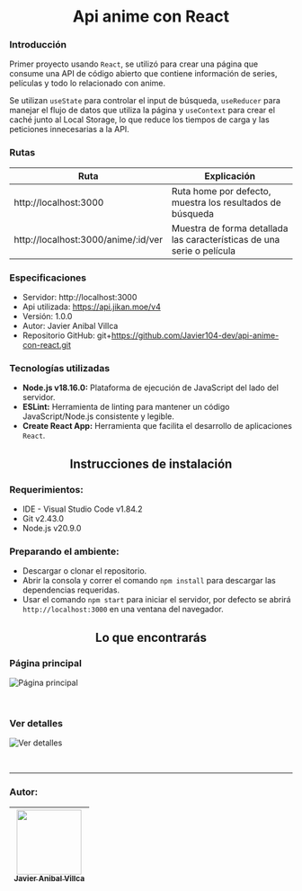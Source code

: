<h1 align='center'>Api anime con React</h1>

### Introducción
Primer proyecto usando `React`, se utilizó para crear una página que consume una API de código abierto que contiene información de series, películas y todo lo relacionado con anime.

Se utilizan `useState` para controlar el input de búsqueda, `useReducer` para manejar el flujo de datos que utiliza la página y `useContext` para crear el caché junto al Local Storage, lo que reduce los tiempos de carga y las peticiones innecesarias a la API.

### Rutas
| Ruta                                | Explicación                                                            |
| ----------------------------------- | ---------------------------------------------------------------------- |
| http://localhost:3000               | Ruta home por defecto, muestra los resultados de búsqueda              |
| http://localhost:3000/anime/:id/ver | Muestra de forma detallada las características de una serie o película |

### Especificaciones
- Servidor: http://localhost:3000
- Api utilizada: https://api.jikan.moe/v4
- Versión: 1.0.0
- Autor: Javier Anibal Villca
- Repositorio GitHub: git+https://github.com/Javier104-dev/api-anime-con-react.git

### Tecnologías utilizadas
- **Node.js v18.16.0:** Plataforma de ejecución de JavaScript del lado del servidor.
- **ESLint:** Herramienta de linting para mantener un código JavaScript/Node.js consistente y legible.
- **Create React App:** Herramienta que facilita el desarrollo de aplicaciones `React`.

<h2 align='center'>Instrucciones de instalación</h2>

### Requerimientos:
- IDE - Visual Studio Code v1.84.2
- Git v2.43.0
- Node.js v20.9.0

### Preparando el ambiente:
- Descargar o clonar el repositorio.
- Abrir la consola y correr el comando `npm install` para descargar las dependencias requeridas.
- Usar el comando `npm start` para iniciar el servidor, por defecto se abrirá `http://localhost:3000` en una ventana del navegador.

<h2 align='center'>Lo que encontrarás</h2>

### Página principal
<p align='left'>
  <img
    alt='Página principal'
    src='https://github.com/Javier104-dev/api-anime-con-react/assets/105408069/e4cc2969-2296-4870-819c-d66cc5dad9e5'
  >
</p>
<br>

### Ver detalles
<p align='left'>
  <img
    alt='Ver detalles'
    src='https://github.com/Javier104-dev/api-anime-con-react/assets/105408069/d6d55141-65db-42a8-8d65-45dff304f435'
  >
</p>
<br>

---

### Autor:
| [<img src='https://avatars.githubusercontent.com/u/105408069?v=4' width=115><br><sub>Javier Anibal Villca</sub>](https://github.com/Javier104-dev) |
| :------------------------------------------------------------------------------------------------------------------------------------------------: |